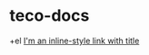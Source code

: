 # teco-docs

+el 
[I'm an inline-style link with title](https://github.com/adam-p/markdown-here/wiki/Markdown-Cheatsheet "cheatsheet")
